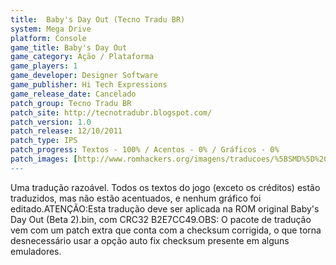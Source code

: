 ```yaml
---
title:  Baby's Day Out (Tecno Tradu BR)
system: Mega Drive
platform: Console
game_title: Baby's Day Out
game_category: Ação / Plataforma
game_players: 1
game_developer: Designer Software
game_publisher: Hi Tech Expressions
game_release_date: Cancelado
patch_group: Tecno Tradu BR
patch_site: http://tecnotradubr.blogspot.com/
patch_version: 1.0
patch_release: 12/10/2011
patch_type: IPS
patch_progress: Textos - 100% / Acentos - 0% / Gráficos - 0%
patch_images: [http://www.romhackers.org/imagens/traducoes/%5BSMD%5D%20Baby's%20Day%20Out%20-%20Tecno%20Tradu%20BR%20-%201.png,http://www.romhackers.org/imagens/traducoes/%5BSMD%5D%20Baby's%20Day%20Out%20-%20Tecno%20Tradu%20BR%20-%202.png,http://www.romhackers.org/imagens/traducoes/%5BSMD%5D%20Baby's%20Day%20Out%20-%20Tecno%20Tradu%20BR%20-%203.png]
---
```

Uma tradução razoável. Todos os textos do jogo (exceto os créditos) estão traduzidos, mas não estão acentuados, e nenhum gráfico foi editado.ATENÇÃO:Esta tradução deve ser aplicada na ROM original Baby's Day Out (Beta 2).bin, com CRC32 B2E7CC49.OBS: O pacote de tradução vem com um patch extra que conta com a checksum corrigida, o que torna desnecessário usar a opção auto fix checksum presente em alguns emuladores.